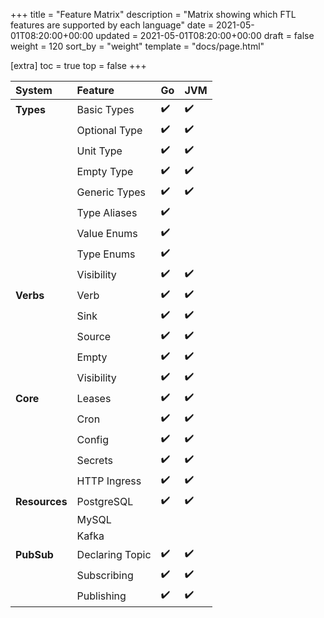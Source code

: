 +++
title = "Feature Matrix"
description = "Matrix showing which FTL features are supported by each language"
date = 2021-05-01T08:20:00+00:00
updated = 2021-05-01T08:20:00+00:00
draft = false
weight = 120
sort_by = "weight"
template = "docs/page.html"

[extra]
toc = true
top = false
+++

| System        | Feature         | Go  | JVM |
| :------------ | :-------------- | :-- |:----|
| **Types**     | Basic Types     | ✔️  | ✔️  |
|               | Optional Type   | ✔️  | ✔️  |
|               | Unit Type       | ✔️  | ✔️  |
|               | Empty Type      | ✔️  | ✔️  |
|               | Generic Types   | ✔️  | ✔️  |
|               | Type Aliases    | ✔️  | ️   |
|               | Value Enums     | ✔️  | ️   |
|               | Type Enums      | ✔️  | ️   |
|               | Visibility      | ✔️  | ✔️  |
| **Verbs**     | Verb            | ✔️  | ✔️  |
|               | Sink            | ✔️  | ✔️  |
|               | Source          | ✔️  | ✔️  |
|               | Empty           | ✔️  | ✔️  |
|               | Visibility      | ✔️  | ✔️  |
| **Core**      | Leases          | ✔️  | ✔️  |
|               | Cron            | ✔️  | ✔️  |
|               | Config          | ✔️  | ✔️  |
|               | Secrets         | ✔️  | ✔️  |
|               | HTTP Ingress    | ✔️  | ✔️  |
| **Resources** | PostgreSQL      | ✔️  | ✔️  |
|               | MySQL           |     |     |
|               | Kafka           |     |     |
| **PubSub**    | Declaring Topic | ✔️  | ✔️  |
|               | Subscribing     | ✔️  | ✔️  |
|               | Publishing      | ✔️  | ✔️  |
